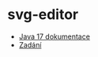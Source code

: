 # svg-editor

- [Java 17 dokumentace](https://docs.oracle.com/en/java/javase/17/docs/api/index.html)
- [Zadání](https://lide.uhk.cz/fim/ucitel/vorelvo2/pro1/)
